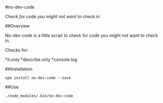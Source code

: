#no-dev-code

_Check for code you might not want to check in_

##Overview

No-dev-code is a little script to check for code you might not want to check in. 

Checks for:

*it.only
*describe.only
*console.log

##Installation

`npm install no-dev-code --save`

##Use

```bash
./node_modules/.bin/no-dev-code
```
